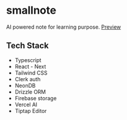# smallnote

AI powered note for learning purpose. [Preview](https://smallnote.vercel.app/)

## Tech Stack

- Typescript
- React - Next
- Tailwind CSS
- Clerk auth
- NeonDB
- Drizzle ORM
- Firebase storage
- Vercel AI
- Tiptap Editor

